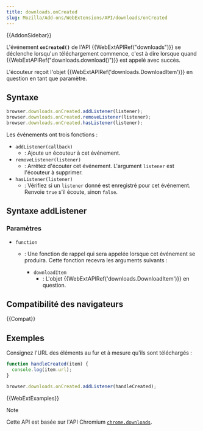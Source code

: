 ```yaml
---
title: downloads.onCreated
slug: Mozilla/Add-ons/WebExtensions/API/downloads/onCreated
---
```


{{AddonSidebar}}

L'événement **`onCreated()`** de l'API {{WebExtAPIRef("downloads")}} se déclenche lorsqu'un téléchargement commence, c'est à dire lorsque quand {{WebExtAPIRef("downloads.download()")}} est appelé avec succès.

L'écouteur reçoit l'objet {{WebExtAPIRef('downloads.DownloadItem')}} en question en tant que paramètre.

## Syntaxe

```js
browser.downloads.onCreated.addListener(listener);
browser.downloads.onCreated.removeListener(listener);
browser.downloads.onCreated.hasListener(listener);
```

Les événements ont trois fonctions :

- `addListener(callback)`
  - : Ajoute un écouteur à cet événement.
- `removeListener(listener)`
  - : Arrêtez d'écouter cet événement. L'argument `listener` est l'écouteur à supprimer.
- `hasListener(listener)`
  - : Vérifiez si un `listener` donné est enregistré pour cet événement. Renvoie `true` s'il écoute, sinon `false`.

## Syntaxe addListener

### Paramètres

- `function`

  - : Une fonction de rappel qui sera appelée lorsque cet événement se produira. Cette fonction recevra les arguments suivants :

    - `downloadItem`
      - : L'objet {{WebExtAPIRef('downloads.DownloadItem')}} en question.

## Compatibilité des navigateurs

{{Compat}}

## Exemples

Consignez l'URL des éléments au fur et à mesure qu'ils sont téléchargés :

```js
function handleCreated(item) {
  console.log(item.url);
}

browser.downloads.onCreated.addListener(handleCreated);
```

{{WebExtExamples}}

> [!NOTE]
>
> Cette API est basée sur l'API Chromium [`chrome.downloads`](https://developer.chrome.com/docs/extensions/reference/api/downloads).

<!--
// Copyright 2015 The Chromium Authors. All rights reserved.
//
// Redistribution and use in source and binary forms, with or without
// modification, are permitted provided that the following conditions are
// met:
//
//    * Redistributions of source code must retain the above copyright
// notice, this list of conditions and the following disclaimer.
//    * Redistributions in binary form must reproduce the above
// copyright notice, this list of conditions and the following disclaimer
// in the documentation and/or other materials provided with the
// distribution.
//    * Neither the name of Google Inc. nor the names of its
// contributors may be used to endorse or promote products derived from
// this software without specific prior written permission.
//
// THIS SOFTWARE IS PROVIDED BY THE COPYRIGHT HOLDERS AND CONTRIBUTORS
// "AS IS" AND ANY EXPRESS OR IMPLIED WARRANTIES, INCLUDING, BUT NOT
// LIMITED TO, THE IMPLIED WARRANTIES OF MERCHANTABILITY AND FITNESS FOR
// A PARTICULAR PURPOSE ARE DISCLAIMED. IN NO EVENT SHALL THE COPYRIGHT
// OWNER OR CONTRIBUTORS BE LIABLE FOR ANY DIRECT, INDIRECT, INCIDENTAL,
// SPECIAL, EXEMPLARY, OR CONSEQUENTIAL DAMAGES (INCLUDING, BUT NOT
// LIMITED TO, PROCUREMENT OF SUBSTITUTE GOODS OR SERVICES; LOSS OF USE,
// DATA, OR PROFITS; OR BUSINESS INTERRUPTION) HOWEVER CAUSED AND ON ANY
// THEORY OF LIABILITY, WHETHER IN CONTRACT, STRICT LIABILITY, OR TORT
// (INCLUDING NEGLIGENCE OR OTHERWISE) ARISING IN ANY WAY OUT OF THE USE
// OF THIS SOFTWARE, EVEN IF ADVISED OF THE POSSIBILITY OF SUCH DAMAGE.
-->
